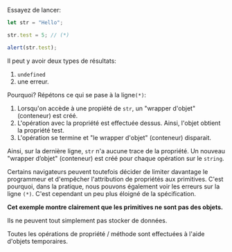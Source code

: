 
Essayez de lancer:

```js run
let str = "Hello";

str.test = 5; // (*)

alert(str.test); 
```

Il peut y avoir deux types de résultats:
1. `undefined`
2. une erreur.

Pourquoi? Répétons ce qui se pase à la ligne`(*)`:

1. Lorsqu'on accède à une propiété de `str`, un "wrapper d'objet" (conteneur) est créé.
2. L'opération avec la propriété est effectuée dessus. Ainsi, l'objet obtient la propriété test.
3. L'opération se termine et "le wrapper d'objet" (conteneur) disparait.

Ainsi, sur la dernière ligne, `str` n'a aucune trace de la propriété. Un nouveau "wrapper d’objet" (conteneur) est créé pour chaque opération sur le `string`.

Certains navigateurs peuvent toutefois décider de limiter davantage le programmeur et d'empêcher l'attribution de propriétés aux primitives. C'est pourquoi, dans la pratique, nous pouvons également voir les erreurs sur la ligne `(*)`. C'est cependant un peu plus éloigné de la spécification. 

**Cet exemple montre clairement que les primitives ne sont pas des objets.**

Ils ne peuvent tout simplement pas stocker de données.

Toutes les opérations de propriété / méthode sont effectuées à l'aide d'objets temporaires.

